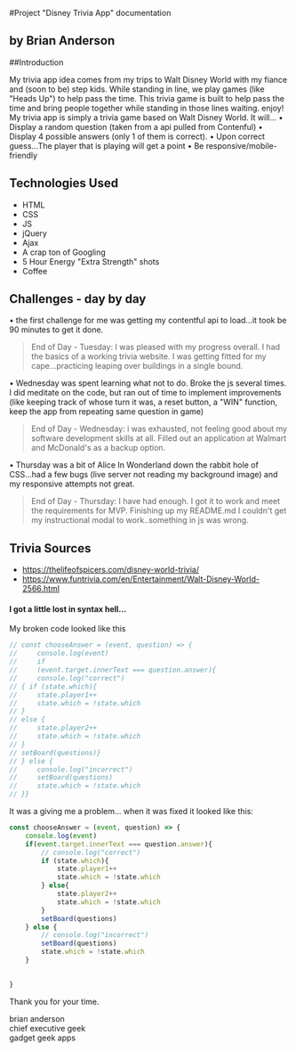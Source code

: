 #Project "Disney Trivia App" documentation

## by Brian Anderson



##Introduction

My trivia app idea comes from my trips to Walt Disney World with my fiance and (soon to be) step kids.  While standing in line, we play games (like "Heads Up") to help pass the time.  This trivia game is built to help pass the time and bring people together while standing in those lines waiting.  enjoy!
My trivia app is simply a trivia game based on Walt Disney World. It will...
  • Display a random question (taken from a api pulled from Contenful)
  • Display 4 possible answers (only 1 of them is correct).
  • Upon correct guess...The player that is playing will get a point
  • Be responsive/mobile-friendly

## Technologies Used

- HTML
- CSS
- JS
- jQuery
- Ajax
- A crap ton of Googling
- 5 Hour Energy "Extra Strength" shots
- Coffee

## Challenges - day by day
• the first challenge for me was getting my contentful api to load...it took be 90 minutes to get it done.

>End of Day - Tuesday:  I was pleased with my progress overall. I had the basics of a working trivia website.  I was getting fitted for my cape...practicing leaping over buildings in a single bound.

• Wednesday was spent learning what not to do.  Broke the js several times.  I did meditate on the code, but ran out of time to implement improvements (like keeping track of whose turn it was, a reset button, a "WIN" function, keep the app from repeating same question in game)

>End of Day - Wednesday:  i was exhausted, not feeling good about my software development skills at all.  Filled out an application at Walmart and McDonald's as a backup option. 

• Thursday was a bit of Alice In Wonderland down the rabbit hole of CSS...had a few bugs (live server not reading my background image) and my responsive attempts not great.  

>End of Day - Thursday:  I have had enough.  I got it to work and meet the requirements for MVP.  Finishing up my README.md I couldn't get my instructional modal to work..something in js was wrong.

## Trivia Sources
- https://thelifeofspicers.com/disney-world-trivia/
- https://www.funtrivia.com/en/Entertainment/Walt-Disney-World-2566.html

#### I got a little lost in syntax hell...

My broken code looked like this

```js
// const chooseAnswer = (event, question) => {
//     console.log(event)
//     if 
//     (event.target.innerText === question.answer){
//     console.log("correct")
// { if (state.which){
//     state.player1++
//     state.which = !state.which
// } 
// else {
//     state.player2++
//     state.which = !state.which
// }
// setBoard(questions)}
// } else { 
//     console.log("incorrect")
//     setBoard(questions)
//     state.which = !state.which
// }}
```

It was a giving me a problem... when it was fixed it looked like this:

```js
const chooseAnswer = (event, question) => {
    console.log(event)
    if(event.target.innerText === question.answer){
        // console.log("correct")
        if (state.which){
            state.player1++
            state.which = !state.which
        } else{
            state.player2++
            state.which = !state.which
        }
        setBoard(questions)
    } else {
        // console.log("incorrect")
        setBoard(questions)
        state.which = !state.which
    }
        

}
```

Thank you for your time.</br> 

brian anderson</br>
chief executive geek</br>
gadget geek apps</br>

<!-- #### Example Table -->

<!-- | Column1 | Column2 |
|---------|---------|
| thing1 | thing2 |
| yadda1 | yadda2 | -->
